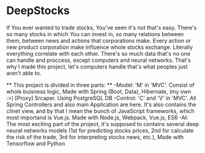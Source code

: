 DeepStocks
==============
If You ever wanted to trade stocks, You've seen it's not that's easy. There's so many stocks in which You can invest in, so many relations between them, between news and actions that corporations make.
Every action or new product corporation make influence whole stocks exchange.
Literally everything correlate with each other.
There's so much data that's no one can handle and proccess, except computers and neural networks.
That's why I made this project, let's computers handle that's what peoples just aren't able to.

** This project is divided in three parts: **
    -Model: 'M' in 'MVC'. Consist of whole buisness logic,
        Made with Spring (Boot, Data), Hibernate, (my own :>) [Proxy] Srcaper. Using PostgreSQL DB
    -Control: 'C' and 'V' in 'MVC'. All Spring Controllers and also main Application are here.
        It's also contains the clinet view, and by that I mean the bunch of JavaScript frameworks, which most importand is Vue.js.
        Made with Node.js, Webpack, Vue.js, ES6
    -AI: The most exciting part of the project, it's supposed to contains several deep neural networks models (1st for predicting stocks prices, 2nd for calculate the risk of the trade, 3rd for interpreting stocks news, etc.),
        Made with Tensorflow and Python